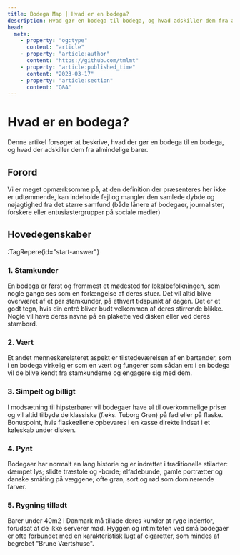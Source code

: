 ```yaml
---
title: Bodega Map | Hvad er en bodega?
description: Hvad gør en bodega til bodega, og hvad adskiller dem fra almindelige barer?
head:
  meta:
    - property: "og:type"
      content: "article"
    - property: "article:author"
      content: "https://github.com/tmlmt"
    - property: "article:published_time"
      content: "2023-03-17"
    - property: "article:section"
      content: "Q&A"
---
```


# Hvad er en bodega?

Denne artikel forsøger at beskrive, hvad der gør en bodega til en bodega, og hvad der adskiller dem fra almindelige barer.

## Forord

Vi er meget opmærksomme på, at den definition der præsenteres her ikke er udtømmende, kan indeholde fejl og mangler den samlede dybde og nøjagtighed fra det større samfund (både lånere af bodegaer, journalister, forskere eller entusiastergrupper på sociale medier)

## Hovedegenskaber

:TagRepere{id="start-answer"}

### 1. Stamkunder

En bodega er først og fremmest et mødested for lokalbefolkningen, som nogle gange ses som en forlængelse af deres stuer. Det vil altid blive overværet af et par stamkunder, på ethvert tidspunkt af dagen. Det er et godt tegn, hvis din entré bliver budt velkommen af deres stirrende blikke. Nogle vil have deres navne på en plakette ved disken eller ved deres stambord.

### 2. Vært

Et andet menneskerelateret aspekt er tilstedeværelsen af en bartender, som i en bodega virkelig er som en vært og fungerer som sådan en: i en bodega vil de blive kendt fra stamkunderne og engagere sig med dem.

### 3. Simpelt og billigt

I modsætning til hipsterbarer vil bodegaer have øl til overkommelige priser og vil altid tilbyde de klassiske (f.eks. Tuborg Grøn) på fad eller på flaske. Bonuspoint, hvis flaskeøllene opbevares i en kasse direkte indsat i et køleskab under disken.

### 4. Pynt

Bodegaer har normalt en lang historie og er indrettet i traditionelle stilarter: dæmpet lys; slidte træstole og -borde; ølfadebunde, gamle portrætter og danske småting på væggene; ofte grøn, sort og rød som dominerende farver.

### 5. Rygning tilladt

Barer under 40m2 i Danmark må tillade deres kunder at ryge indenfor, forudsat at de ikke serverer mad. Hyggen og intimiteten ved små bodegaer er ofte forbundet med en karakteristisk lugt af cigaretter, som mindes af begrebet "Brune Værtshuse".
